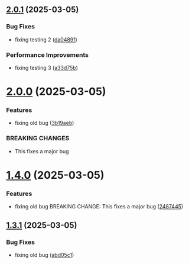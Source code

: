 ## [2.0.1](https://github.com/sanhil27/repo2/compare/v2.0.0...v2.0.1) (2025-03-05)


### Bug Fixes

* fixing testing 2 ([da0489f](https://github.com/sanhil27/repo2/commit/da0489f28583acfaff7c0ed52eb01e9c3263f00f))


### Performance Improvements

* fixing testing 3 ([a33d75b](https://github.com/sanhil27/repo2/commit/a33d75bdfa1d83d2aecc259b78449d41b1012868))

# [2.0.0](https://github.com/sanhil27/repo2/compare/v1.4.0...v2.0.0) (2025-03-05)


### Features

* fixing old bug ([3b19aeb](https://github.com/sanhil27/repo2/commit/3b19aeb2e8b66709540389d9974147475ecb5d3e))


### BREAKING CHANGES

* This fixes a major bug

# [1.4.0](https://github.com/sanhil27/repo2/compare/v1.3.1...v1.4.0) (2025-03-05)


### Features

* fixing old bug BREAKING CHANGE: This fixes a major bug ([2487445](https://github.com/sanhil27/repo2/commit/24874451a42d3c331f4d78c735292e2bc1d9c930))

## [1.3.1](https://github.com/sanhil27/repo2/compare/v1.3.0...v1.3.1) (2025-03-05)


### Bug Fixes

* fixing old bug ([abd05c1](https://github.com/sanhil27/repo2/commit/abd05c1d961d5ae91c5ce25cc0c04c02a0a82c91))
